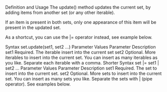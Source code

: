 Definition and Usage
The update() method updates the current set, by adding items from another set (or any other iterable).

If an item is present in both sets, only one appearance of this item will be present in the updated set.

As a shortcut, you can use the |= operator instead, see example below.

Syntax
set.update(set1, set2 ...)
Parameter Values
Parameter	Description
set1	Required. The iterable insert into the current set
set2	Optional. More iterables to insert into the current set.
You can insert as many iterables as you like.
Separate each iterable with a comma.
Shorter Syntax
set |= set1 | set2 ...
Parameter Values
Parameter	Description
set1	Required. The set to insert into the current set.
set2	Optional. More sets to insert into the current set.
You can insert as many sets you like.
Separate the sets with | (pipe operator).
See examples below.

